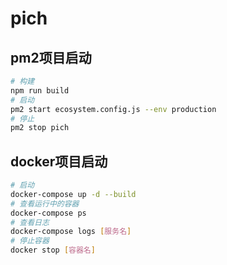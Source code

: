 # pich

## pm2项目启动

```bash
# 构建
npm run build
# 启动
pm2 start ecosystem.config.js --env production
# 停止
pm2 stop pich
```

## docker项目启动

```bash
# 启动
docker-compose up -d --build
# 查看运行中的容器
docker-compose ps
# 查看日志
docker-compose logs [服务名]
# 停止容器
docker stop [容器名]
```